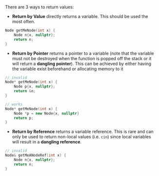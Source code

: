 There are 3 ways to return values:

- **Return by Value** directly returns a variable. This should be used the most often.

```C++
Node getMeNode(int x) {
	Node n{x, nullptr};
	return n;
}
```

- **Return by Pointer** returns a pointer to a variable (note that the variable must not be destroyed when the function is popped off the stack or it will return a **dangling pointer**). This can be achieved by either having the variable exist beforehand or allocating memory to it

```C++
// invalid
Node* getMeNode(int x) {
	Node p{x, nullptr};
	return &n;
}

// works
Node* getMeNode(int x) {
	Node *p = new Node{x, nullptr}
	return p;
}
```

- **Return by Reference** returns a variable reference. This is rare and can only be used to return non-local values (i.e. `cin`) since local variables will result in a **dangling reference**.

```C++
// invalid
Node& getMeANodeRef(int x) {
	Node n{x, nullptr};
	return n;
}
```
